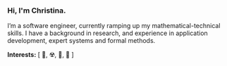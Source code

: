 ### Hi, I'm Christina.

I’m a software engineer, currently ramping up my mathematical-technical skills. I have a background in research, and experience in application development, expert systems and formal methods. 

**Interests:** [ 🌊, ☢️, 🚀, 🎯 ]
